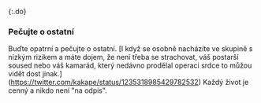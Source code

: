 {:.do}
### Pečujte o ostatní

Buďte opatrní a pečujte o ostatní. [I když se osobně nacházíte ve skupině s nízkým rizikem a máte dojem, že není třeba se strachovat, váš postarší soused nebo váš kamarád, který nedávno prodělal operaci srdce to můžou vidět dost jinak.]
(https://twitter.com/kakape/status/1235318985429782532) Každý život je cenný a nikdo není "na odpis". 
